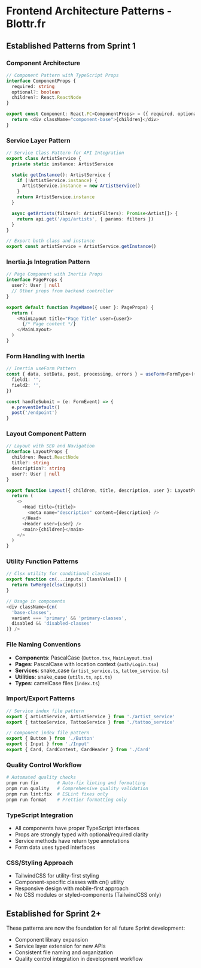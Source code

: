 # Frontend Architecture Patterns - Blottr.fr

## Established Patterns from Sprint 1

### Component Architecture

```typescript
// Component Pattern with TypeScript Props
interface ComponentProps {
  required: string
  optional?: boolean
  children?: React.ReactNode
}

export const Component: React.FC<ComponentProps> = ({ required, optional = false, children }) => {
  return <div className="component-base">{children}</div>
}
```

### Service Layer Pattern

```typescript
// Service Class Pattern for API Integration
export class ArtistService {
  private static instance: ArtistService

  static getInstance(): ArtistService {
    if (!ArtistService.instance) {
      ArtistService.instance = new ArtistService()
    }
    return ArtistService.instance
  }

  async getArtists(filters?: ArtistFilters): Promise<Artist[]> {
    return api.get('/api/artists', { params: filters })
  }
}

// Export both class and instance
export const artistService = ArtistService.getInstance()
```

### Inertia.js Integration Pattern

```typescript
// Page Component with Inertia Props
interface PageProps {
  user?: User | null
  // Other props from backend controller
}

export default function PageName({ user }: PageProps) {
  return (
    <MainLayout title="Page Title" user={user}>
      {/* Page content */}
    </MainLayout>
  )
}
```

### Form Handling with Inertia

```typescript
// Inertia useForm Pattern
const { data, setData, post, processing, errors } = useForm<FormType>({
  field1: '',
  field2: '',
})

const handleSubmit = (e: FormEvent) => {
  e.preventDefault()
  post('/endpoint')
}
```

### Layout Component Pattern

```typescript
// Layout with SEO and Navigation
interface LayoutProps {
  children: React.ReactNode
  title?: string
  description?: string
  user?: User | null
}

export function Layout({ children, title, description, user }: LayoutProps) {
  return (
    <>
      <Head title={title}>
        <meta name="description" content={description} />
      </Head>
      <Header user={user} />
      <main>{children}</main>
    </>
  )
}
```

### Utility Function Patterns

```typescript
// Clsx utility for conditional classes
export function cn(...inputs: ClassValue[]) {
  return twMerge(clsx(inputs))
}

// Usage in components
<div className={cn(
  'base-classes',
  variant === 'primary' && 'primary-classes',
  disabled && 'disabled-classes'
)} />
```

### File Naming Conventions

- **Components**: PascalCase (`Button.tsx`, `MainLayout.tsx`)
- **Pages**: PascalCase with location context (`auth/Login.tsx`)
- **Services**: snake_case (`artist_service.ts`, `tattoo_service.ts`)
- **Utilities**: snake_case (`utils.ts`, `api.ts`)
- **Types**: camelCase files (`index.ts`)

### Import/Export Patterns

```typescript
// Service index file pattern
export { artistService, ArtistService } from './artist_service'
export { tattooService, TattooService } from './tattoo_service'

// Component index file pattern
export { Button } from './Button'
export { Input } from './Input'
export { Card, CardContent, CardHeader } from './Card'
```

### Quality Control Workflow

```bash
# Automated quality checks
pnpm run fix       # Auto-fix linting and formatting
pnpm run quality   # Comprehensive quality validation
pnpm run lint:fix  # ESLint fixes only
pnpm run format    # Prettier formatting only
```

### TypeScript Integration

- All components have proper TypeScript interfaces
- Props are strongly typed with optional/required clarity
- Service methods have return type annotations
- Form data uses typed interfaces

### CSS/Styling Approach

- TailwindCSS for utility-first styling
- Component-specific classes with cn() utility
- Responsive design with mobile-first approach
- No CSS modules or styled-components (TailwindCSS only)

## Established for Sprint 2+

These patterns are now the foundation for all future Sprint development:

- Component library expansion
- Service layer extension for new APIs
- Consistent file naming and organization
- Quality control integration in development workflow
